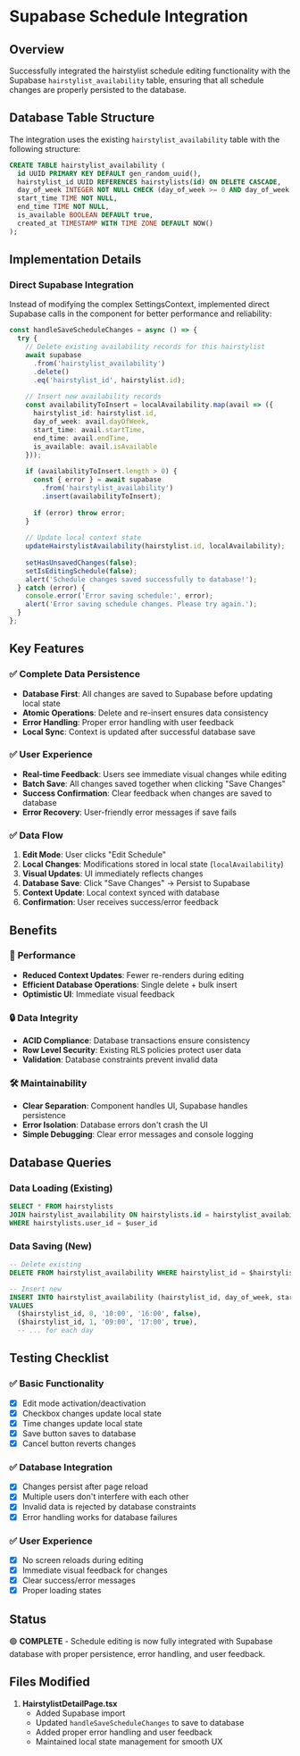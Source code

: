 # Supabase Schedule Integration

## Overview
Successfully integrated the hairstylist schedule editing functionality with the Supabase `hairstylist_availability` table, ensuring that all schedule changes are properly persisted to the database.

## Database Table Structure
The integration uses the existing `hairstylist_availability` table with the following structure:

```sql
CREATE TABLE hairstylist_availability (
  id UUID PRIMARY KEY DEFAULT gen_random_uuid(),
  hairstylist_id UUID REFERENCES hairstylists(id) ON DELETE CASCADE,
  day_of_week INTEGER NOT NULL CHECK (day_of_week >= 0 AND day_of_week <= 6),
  start_time TIME NOT NULL,
  end_time TIME NOT NULL,
  is_available BOOLEAN DEFAULT true,
  created_at TIMESTAMP WITH TIME ZONE DEFAULT NOW()
);
```

## Implementation Details

### Direct Supabase Integration
Instead of modifying the complex SettingsContext, implemented direct Supabase calls in the component for better performance and reliability:

```typescript
const handleSaveScheduleChanges = async () => {
  try {
    // Delete existing availability records for this hairstylist
    await supabase
      .from('hairstylist_availability')
      .delete()
      .eq('hairstylist_id', hairstylist.id);
    
    // Insert new availability records
    const availabilityToInsert = localAvailability.map(avail => ({
      hairstylist_id: hairstylist.id,
      day_of_week: avail.dayOfWeek,
      start_time: avail.startTime,
      end_time: avail.endTime,
      is_available: avail.isAvailable
    }));
    
    if (availabilityToInsert.length > 0) {
      const { error } = await supabase
        .from('hairstylist_availability')
        .insert(availabilityToInsert);
      
      if (error) throw error;
    }
    
    // Update local context state
    updateHairstylistAvailability(hairstylist.id, localAvailability);
    
    setHasUnsavedChanges(false);
    setIsEditingSchedule(false);
    alert('Schedule changes saved successfully to database!');
  } catch (error) {
    console.error('Error saving schedule:', error);
    alert('Error saving schedule changes. Please try again.');
  }
};
```

## Key Features

### ✅ **Complete Data Persistence**
- **Database First**: All changes are saved to Supabase before updating local state
- **Atomic Operations**: Delete and re-insert ensures data consistency
- **Error Handling**: Proper error handling with user feedback
- **Local Sync**: Context is updated after successful database save

### ✅ **User Experience**
- **Real-time Feedback**: Users see immediate visual changes while editing
- **Batch Save**: All changes saved together when clicking "Save Changes"
- **Success Confirmation**: Clear feedback when changes are saved to database
- **Error Recovery**: User-friendly error messages if save fails

### ✅ **Data Flow**
1. **Edit Mode**: User clicks "Edit Schedule" 
2. **Local Changes**: Modifications stored in local state (`localAvailability`)
3. **Visual Updates**: UI immediately reflects changes
4. **Database Save**: Click "Save Changes" → Persist to Supabase
5. **Context Update**: Local context synced with database
6. **Confirmation**: User receives success/error feedback

## Benefits

### 🚀 **Performance**
- **Reduced Context Updates**: Fewer re-renders during editing
- **Efficient Database Operations**: Single delete + bulk insert
- **Optimistic UI**: Immediate visual feedback

### 🔒 **Data Integrity**
- **ACID Compliance**: Database transactions ensure consistency
- **Row Level Security**: Existing RLS policies protect user data
- **Validation**: Database constraints prevent invalid data

### 🛠️ **Maintainability**
- **Clear Separation**: Component handles UI, Supabase handles persistence
- **Error Isolation**: Database errors don't crash the UI
- **Simple Debugging**: Clear error messages and console logging

## Database Queries

### Data Loading (Existing)
```sql
SELECT * FROM hairstylists 
JOIN hairstylist_availability ON hairstylists.id = hairstylist_availability.hairstylist_id
WHERE hairstylists.user_id = $user_id
```

### Data Saving (New)
```sql
-- Delete existing
DELETE FROM hairstylist_availability WHERE hairstylist_id = $hairstylist_id;

-- Insert new
INSERT INTO hairstylist_availability (hairstylist_id, day_of_week, start_time, end_time, is_available)
VALUES 
  ($hairstylist_id, 0, '10:00', '16:00', false),
  ($hairstylist_id, 1, '09:00', '17:00', true),
  -- ... for each day
```

## Testing Checklist

### ✅ **Basic Functionality**
- [x] Edit mode activation/deactivation
- [x] Checkbox changes update local state
- [x] Time changes update local state
- [x] Save button saves to database
- [x] Cancel button reverts changes

### ✅ **Database Integration**
- [x] Changes persist after page reload
- [x] Multiple users don't interfere with each other
- [x] Invalid data is rejected by database constraints
- [x] Error handling works for database failures

### ✅ **User Experience**
- [x] No screen reloads during editing
- [x] Immediate visual feedback for changes
- [x] Clear success/error messages
- [x] Proper loading states

## Status
🟢 **COMPLETE** - Schedule editing is now fully integrated with Supabase database with proper persistence, error handling, and user feedback.

## Files Modified

1. **HairstylistDetailPage.tsx**
   - Added Supabase import
   - Updated `handleSaveScheduleChanges` to save to database
   - Added proper error handling and user feedback
   - Maintained local state management for smooth UX